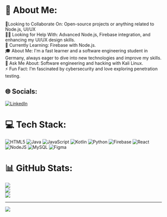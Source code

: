# 💫 About Me:
🤝Looking to Collaborate On: Open-source projects or anything related to Node.js, UI/UX<br>🧑‍💻 Looking for Help With: Advanced Node.js, Firebase integration, and enhancing my UI/UX design skills.<br>🌱 Currently Learning:  Firebase with Node.js.<br>🎓 About Me: I'm a fast learner and a software engineering student in Germany, always eager to dive into new technologies and improve my skills.<br>💬 Ask Me About: Software engineering and hacking with Kali Linux.<br>⚡ Fun Fact: I'm fascinated by cybersecurity and love exploring penetration testing.<br>


## 🌐 Socials:
[![LinkedIn](https://img.shields.io/badge/LinkedIn-%230077B5.svg?logo=linkedin&logoColor=white)](https://linkedin.com/in/uzoma-maduakolam-b693aa250) 

# 💻 Tech Stack:
![HTML5](https://img.shields.io/badge/html5-%23E34F26.svg?style=for-the-badge&logo=html5&logoColor=white) ![Java](https://img.shields.io/badge/java-%23ED8B00.svg?style=for-the-badge&logo=openjdk&logoColor=white) ![JavaScript](https://img.shields.io/badge/javascript-%23323330.svg?style=for-the-badge&logo=javascript&logoColor=%23F7DF1E) ![Kotlin](https://img.shields.io/badge/kotlin-%237F52FF.svg?style=for-the-badge&logo=kotlin&logoColor=white) ![Python](https://img.shields.io/badge/python-3670A0?style=for-the-badge&logo=python&logoColor=ffdd54) ![Firebase](https://img.shields.io/badge/firebase-%23039BE5.svg?style=for-the-badge&logo=firebase) ![React](https://img.shields.io/badge/react-%2320232a.svg?style=for-the-badge&logo=react&logoColor=%2361DAFB) ![NodeJS](https://img.shields.io/badge/node.js-6DA55F?style=for-the-badge&logo=node.js&logoColor=white) ![MySQL](https://img.shields.io/badge/mysql-4479A1.svg?style=for-the-badge&logo=mysql&logoColor=white) ![Figma](https://img.shields.io/badge/figma-%23F24E1E.svg?style=for-the-badge&logo=figma&logoColor=white)
# 📊 GitHub Stats:
![](https://github-readme-stats.vercel.app/api?username=bishop6232&theme=react&hide_border=false&include_all_commits=false&count_private=true)<br/>
![](https://github-readme-streak-stats.herokuapp.com/?user=bishop6232&theme=react&hide_border=false)<br/>
![](https://github-readme-stats.vercel.app/api/top-langs/?username=bishop6232&theme=react&hide_border=false&include_all_commits=false&count_private=true&layout=compact)


---
[![](https://visitcount.itsvg.in/api?id=bishop6232&icon=0&color=0)](https://visitcount.itsvg.in)

<!-- Proudly created with GPRM ( https://gprm.itsvg.in ) -->
